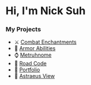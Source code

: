 # Hi, I'm Nick Suh

### My Projects
- ⚔ [Combat Enchantments](https://github.com/dsfhdshdjtsb/enchantments)
- 🎽 [Armor Abilities](https://github.com/dsfhdshdjtsb/ArmorAbilities)
- ⌚ [Metruhnome](https://github.com/dsfhdshdjtsb/synced-metronome)
- 🚗 [Road Code](https://github.com/dsfhdshdjtsb/roadcode)
- 📃 [Portfolio](https://github.com/dsfhdshdjtsb/portfolio)
- 🌟 [Astraeus View](https://github.com/kYpranite/astraeus-view)
<!--
**dsfhdshdjtsb/dsfhdshdjtsb** is a ✨ _special_ ✨ repository because its `README.md` (this file) appears on your GitHub profile.

Here are some ideas to get you started:

- 🔭 I’m currently working on ...
- 🌱 I’m currently learning ...
- 👯 I’m looking to collaborate on ...
- 🤔 I’m looking for help with ...
- 💬 Ask me about ...
- 📫 How to reach me: ...
- 😄 Pronouns: ...
- ⚡ Fun fact: ...
-->
